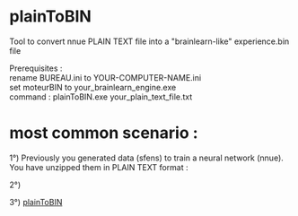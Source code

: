 # plainToBIN
Tool to convert nnue PLAIN TEXT file into a "brainlearn-like" experience.bin file<p>

Prerequisites :<br>
rename BUREAU.ini to YOUR-COMPUTER-NAME.ini<br>
set moteurBIN to your_brainlearn_engine.exe<br>
command : plainToBIN.exe your_plain_text_file.txt<p>

# most common scenario :
1°) Previously you generated data (sfens) to train a neural network (nnue). You have unzipped them in PLAIN TEXT format :

2°)

3°)
[plainToBIN](https://github.com/chris13300/plainToBIN/blob/main/plainToBIN/bin/Debug/plainToBIN.jpg)
